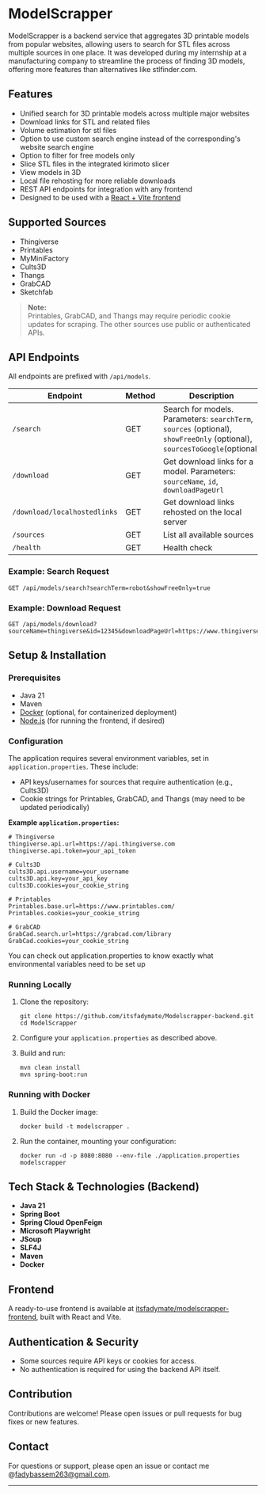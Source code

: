 # ModelScrapper

ModelScrapper is a backend service that aggregates 3D printable models from popular websites, allowing users to search for STL files across multiple sources in one place. It was developed during my internship at a manufacturing company to streamline the process of finding 3D models, offering more features than alternatives like stlfinder.com.

## Features

- Unified search for 3D printable models across multiple major websites
- Download links for STL and related files
- Volume estimation for stl files
- Option to use custom search engine instead of the corresponding's website search engine
- Option to filter for free models only
- Slice STL files in the integrated kirimoto slicer
- View models in 3D
- Local file rehosting for more reliable downloads
- REST API endpoints for integration with any frontend
- Designed to be used with a [React + Vite frontend](https://github.com/itsfadymate/modelscrapper-frontend)

## Supported Sources

- Thingiverse
- Printables
- MyMiniFactory
- Cults3D
- Thangs
- GrabCAD
- Sketchfab

> **Note:**  
> Printables, GrabCAD, and Thangs may require periodic cookie updates for scraping. The other sources use public or authenticated APIs.

## API Endpoints

All endpoints are prefixed with `/api/models`.

| Endpoint                              | Method | Description                                                                                                               |
|----------------------------------------|--------|--------------------------------------------------------------------------------------------------------------------------|
| `/search`                             | GET    | Search for models. Parameters: `searchTerm`, `sources` (optional), `showFreeOnly` (optional), `sourcesToGoogle`(optional) |
| `/download`                           | GET    | Get download links for a model. Parameters: `sourceName`, `id`, `downloadPageUrl`                                         |
| `/download/localhostedlinks`          | GET    | Get download links rehosted on the local server                                                                           |
| `/sources`                            | GET    | List all available sources                                                                                                |
| `/health`                             | GET    | Health check                                                                                                              |

### Example: Search Request

```
GET /api/models/search?searchTerm=robot&showFreeOnly=true
```

### Example: Download Request

```
GET /api/models/download?sourceName=thingiverse&id=12345&downloadPageUrl=https://www.thingiverse.com/thing:12345
```

## Setup & Installation

### Prerequisites

- Java 21
- Maven
- [Docker](https://www.docker.com/) (optional, for containerized deployment)
- [Node.js](https://nodejs.org/) (for running the frontend, if desired)

### Configuration

The application requires several environment variables, set in `application.properties`. These include:

- API keys/usernames for sources that require authentication (e.g., Cults3D)
- Cookie strings for Printables, GrabCAD, and Thangs (may need to be updated periodically)

**Example `application.properties`:**
```properties
# Thingiverse
thingiverse.api.url=https://api.thingiverse.com
thingiverse.api.token=your_api_token

# Cults3D
cults3D.api.username=your_username
cults3D.api.key=your_api_key
cults3D.cookies=your_cookie_string

# Printables
Printables.base.url=https://www.printables.com/
Printables.cookies=your_cookie_string

# GrabCAD
GrabCad.search.url=https://grabcad.com/library
GrabCad.cookies=your_cookie_string

```

You can check out application.properties to know exactly what environmental variables need to be set up

### Running Locally

1. Clone the repository:
    ```
    git clone https://github.com/itsfadymate/Modelscrapper-backend.git
    cd ModelScrapper
    ```

2. Configure your `application.properties` as described above.

3. Build and run:
    ```
    mvn clean install
    mvn spring-boot:run
    ```

### Running with Docker

1. Build the Docker image:
    ```
    docker build -t modelscrapper .
    ```

2. Run the container, mounting your configuration:
    ```
    docker run -d -p 8080:8080 --env-file ./application.properties modelscrapper
    ```
    
## Tech Stack & Technologies (Backend)

- **Java 21**
- **Spring Boot** 
- **Spring Cloud OpenFeign** 
- **Microsoft Playwright**
- **JSoup** 
- **SLF4J**
- **Maven** 
- **Docker** 

## Frontend

A ready-to-use frontend is available at [itsfadymate/modelscrapper-frontend](https://github.com/itsfadymate/modelscrapper-frontend), built with React and Vite.

## Authentication & Security

- Some sources require API keys or cookies for access.
- No authentication is required for using the backend API itself.

## Contribution

Contributions are welcome! Please open issues or pull requests for bug fixes or new features.

## Contact

For questions or support, please open an issue or contact me @fadybassem263@gmail.com.

---
